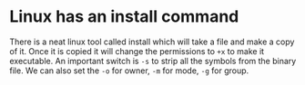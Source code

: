 # Linux has an install command

There is a neat linux tool called install which will take a file and
make a copy of it. Once it is copied it will change the permissions to
`+x` to make it executable. An important switch is `-s` to strip all the
symbols from the binary file. We can also set the `-o` for owner, `-m`
for mode, `-g` for group.

